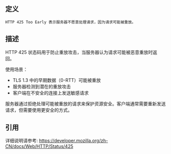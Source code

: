 ## 定义

```
HTTP 425 Too Early 表示服务器不愿意处理请求，因为请求可能被重放。
```

## 描述

HTTP 425 状态码用于防止重放攻击，当服务器认为请求可能被恶意重放时返回。

使用场景：
- TLS 1.3 中的早期数据（0-RTT）可能被重放
- 服务器检测到潜在的重放攻击
- 客户端在不安全的连接上发送敏感请求

服务器通过拒绝处理可能被重放的请求来保护资源安全。客户端通常需要重新发送请求，但需要使用更安全的方式。

## 引用

详细说明请参考: https://developer.mozilla.org/zh-CN/docs/Web/HTTP/Status/425